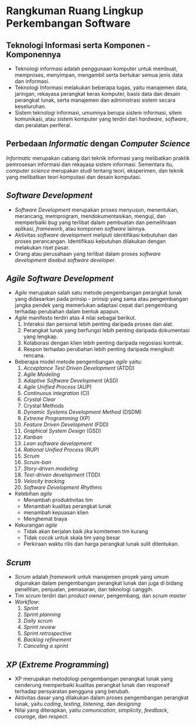 # Rangkuman Ruang Lingkup Perkembangan Software

## Teknologi Informasi serta Komponen - Komponennya
* Teknologi informasi adalah penggunaan komputer untuk membuat, memproses, menyimpan, mengambil serta bertukar semua jenis data dan informasi.
* Teknologi Informasi melakukan beberapa tugas, yaitu manajemen data, jaringan, rekayasa perangkat keras komputer, basis data dan desain perangkat lunak, serta manajemen dan administrasi sistem secara keseluruhan.
* Sistem teknologi informasi, umumnya berupa sistem informasi, sitem komunikasi, atau sistem komputer yang terdiri dari _hardware_, _software_, dan peralatan periferal.

## Perbedaan _Informatic_ dengan _Computer Science_
_Informatic_ merupakan cabang dari teknik informasi yang melibatkan praktik pemrosesan informasi dan rekayasa sistem informasi.  Sementara itu, _computer science_ merupakan studi tentang teori, eksperimen, dan teknik yang melibatkan teori komputasi dan desain komputasi.
## _Software Development_
* _Software Development_ merupakan proses menyusun, menentukan, merancang, memprogram, mendokumentasikan, menguji, dan memperbaiki _bug_ yang terlibat dalam pembuatan dan pemelihraan aplikasi, _framework_, atau komponen _software_ lainnya. 
* Aktivitas _software development_ meliputi identifikasi kebutuhan dan proses perancangan. Identifikasi kebutuhan dilakukan dengan melakukan riset pasar.
* Orang atau perusahaan yang terlibat dalam proses _software development_ disebut _software developer_.
## _Agile Software Development_
* _Agile_ merupakan salah satu metode pengembangan perangkat lunak yang didasarkan pada prinsip - prinsip yang sama atau pengembangan jangka pendek yang memerlukan adaptasi cepat dari pengembang terhadap perubahan dalam bentuk apapun.
* _Agile_ manifesto terdiri atas 4 nilai sebagai berikut.
  1. Interaksi dan personal lebih penting daripada proses dan alat.
  2. Perangkat lunak yang berfungsi lebih penting daripada dokumentasi yang lengkap.
  3. Kolaborasi dengan klien lebih penting daripada negosiasi kontrak.
  4. Respon terhadao perubahan lebih penting daripada mengikuti rencana.
* Beberapa model metode pengembangan _agile_ yaitu:
  1. _Acceptance Test Driven Development_ (ATDD)
  2. _Agile Modeling_
  3. _Adaptive Software Development_ (ASD)
  4. _Agile Unified Process_ (AUP)
  5. _Continuous integration_ (CI)
  6. _Crystal Clear_
  7. Crystal Methods
  8. _Dynamic Systems Development Method_ (DSDM)
  9. _Extreme Programming_ (XP)
  10. _Feature Driven Development_ (FDD)
  11. _Graphical System Design_ (GSD)
  12. _Kanban_
  13. _Lean software development_
  14. _Rational Unified Process_ (RUP)
  15. _Scrum_
  16. _Scrum-ban_
  17. _Story-driven modeling_
  18. _Test-driven development_ (TDD)
  19. _Velocity tracking_
  20. _Software Development Rhythms_
* Kelebihan _agile_
  - Menambah produktivitas tim
  - Menambah kualitas perangkat lunak
  - menambah kepuasan klien
  - Menghemat biaya
* Kekurangan _agile_
  - Tidak akan berjalan baik jika komitemen tim kurang
  - Tidak cocok untuk skala tim yang besar
  - Perkiraan waktu rilis dan harga perangkat lunak sulit ditentukan.
## _Scrum_
* _Scrum_ adalah _framework_ untuk manajemen proyek yang umum digunakan dalam pengembangan perangkat lunak dan juga di bidang penelitian, penjualan, pemasaran, dan teknologi canggih.
* Tim _scrum_ terdiri dari _product owner_, pengembang, dan _scrum master_
* _Workflow_:
  1. _Sprint_
  2. _Sprint planning_
  3. _Daily scrum_
  4. _Sprint review_
  5. _Sprint retrospective_
  6. _Backlog refinement_
  7. _Canceling a sprint_
## _XP_ (_Extreme Programming_)
* XP merupakan metodologi pengembangan perangkat lunak yang cenderung memperbaiki kualitas perangkat lunak dan responsif terhadap persyaratan pengguna yang berubah.
* Aktivitas dasar yang dilakukan dalam proses pengembangan perangkat lunak, yaitu _coding_, _testing_, _listening_, dan _designing_
* Nilai yang diterapkan, yaitu _comunication_, _simplicity_, _feedback_, _courage_, dan _respect_.